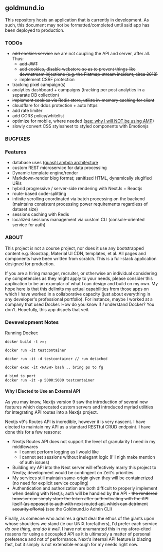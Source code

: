 ## goldmund.io
This repository hosts an application that is currently in development. As such, this document may not be formatted/completed until said
app has been deployed to production.

### TODOs
 - ~~add cookies service~~ we are not coupling the API and server, after all. Thus:
    * ~~add JWT~~
    * ~~add cookies, disable webstore so as to prevent things like downstream injections (e.g. the Flatmap-stream incident, circa 2018)~~
    * implement CSRF protection
 - tracking pixel campaign(s)
 - analytics dashboard + campaigns (tracking per post analytics in a separate DB collection)
 - ~~implement cookies via Redis store, utilize in-memory caching for client~~
 - cloudflare for ddos protection + auto https
 - add rate limiter
 - add CORS policy/whitelist
 - optimize for mobile, where needed ([see: why I will NOT be using AMP](https://medium.com/@danbuben/why-amp-is-bad-for-your-site-and-for-the-web-e4d060a4ff31))
 - slowly convert CSS stylesheet to styled components with Emotionjs
 
### BUGFIXES

### Features
  - database uses [(quasi)Lambda architecture](https://en.wikipedia.org/wiki/Lambda_architecture)
  - custom REST microservice for data processing
  - Dynamic template engine/render
  - Markdown-render blog format; sanitized HTML, dynamically slugified URIs
  - hybrid progressive / server-side rendering with NextJs + Reactjs
  - route-based code-splitting
  - infinite scrolling coordinated via batch processing on the backend (maintains consistent processing power requirements regardless of dataset size)
  - sessions caching with Redis
  - localized sessions management via custom CLI (console-oriented service for auth)

### ABOUT

This project is not a course project, nor does it use any bootstrapped content e.g. Boostrap, Material UI CDN, templates, et al. All pages and components have been written from scratch. This is a full-stack application designed for production.

If you are a hiring manager, recruiter, or otherwise an individual considering my competencies as they might apply
to your needs, please consider this application to be an examplar of what I can design and build on my own. My hope here is that this delimits my actual capabilities from those apps on which I have worked in a collaborative capacity (just about everything in any developer's professional portfolio). For instance, maybe I worked at a company that used Docker. How do you know if *I* understand Docker? You don't. Hopefully, this app dispels that veil.


### Devevelopment Notes
Running Docker:
```
docker build -t >=;

docker run -it testcontainer

docker run -it -d testcontainer // run detached

docker exec -it <HASH> bash .. bring ps to fg

# bind to port
docker run -it -p 5000:5000 testcontainer
```

#### Why I Elected to Use an External API
As you may know, Nextjs version 9 saw the introduction of several new features which deprecated custom servers and introduced myriad utilities for integrating API routes into a Nextjs project.

Nextjs v9's Routes API is incredible, however it is very nascent. I have elected to maintain my API as a standard RESTful CRUD endpoint. I have done this for a few reasons:
 - Nextjs Routes API does not support the level of granularity I need in my middlewares
   * I cannot perform logging as I would like
   * I cannot set sessions without inelegant logic (I'll nigh make mention of auth issues)
 - Building my API into the Next server will effectively marry this project to Nextjs; development would be contingent on Zeit's priorities
 - My services still maintain same-origin given they will be containerized (no need for explicit service coupling)
 - Authentication and authorization are both difficult to properly implement when dealing with Nextjs; auth will be handled by the API - ~~the rendered browser can simply store the token after authenticating with the API itself (as opposed to auth with next routed api, which can detriment security efforts)~~ (see the Goldmund.io Admin CLI)
 
 Finally, as someone who admires a great deal the ethos of the giants upon whose shoulders we stand (ie our UNIX forefathers), I'd prefer each service *do one thing, and do it well*. I have not enumarated this in my afore-cited reasons for using a decoupled API as it is ultimately a matter of personal preference and not of performance. Next's internal API feature is blazing fast, but it simply is not extensible enough for my needs right now.

```

